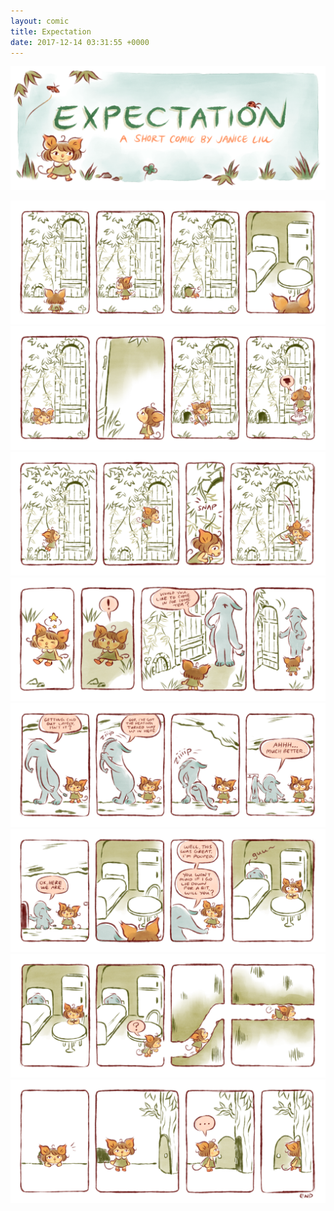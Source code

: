```yaml
---
layout: comic
title: Expectation
date: 2017-12-14 03:31:55 +0000
---
```

![](/uploads/2017/12/13/expectation-cover.png)

![](/uploads/2017/12/13/expectation-1.png)![](/uploads/2017/12/13/expectation-2.png)![](/uploads/2017/12/13/expectation-3.png)![](/uploads/2017/12/13/expectation-4.png)![](/uploads/2017/12/13/expectation-5.png)![](/uploads/2017/12/13/expectation-6.png)![](/uploads/2017/12/13/expectation-7.png)![](/uploads/2017/12/13/expectation-8.png)